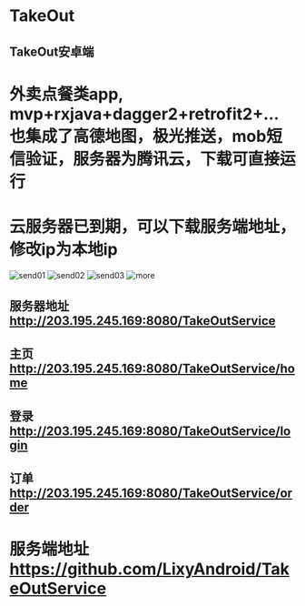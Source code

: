 # TakeOut

## TakeOut安卓端

# 外卖点餐类app, mvp+rxjava+dagger2+retrofit2+... 也集成了高德地图，极光推送，mob短信验证，服务器为腾讯云，下载可直接运行
# 云服务器已到期，可以下载服务端地址，修改ip为本地ip

![send01](https://github.com/LixyAndroid/TakeOut/blob/master/ScreenShots/1563554542.jpg)
![send02](https://github.com/LixyAndroid/TakeOut/blob/master/ScreenShots/1ebe6cdc397a8c781317f892274bc77.jpg)
![send03](https://github.com/LixyAndroid/TakeOut/blob/master/ScreenShots/20190801205003.png)
![more](https://github.com/LixyAndroid/TakeOut/blob/master/ScreenShots/more.png)
## 服务器地址 http://203.195.245.169:8080/TakeOutService
## 主页  http://203.195.245.169:8080/TakeOutService/home
## 登录 http://203.195.245.169:8080/TakeOutService/login
## 订单 http://203.195.245.169:8080/TakeOutService/order

# 服务端地址 https://github.com/LixyAndroid/TakeOutService
